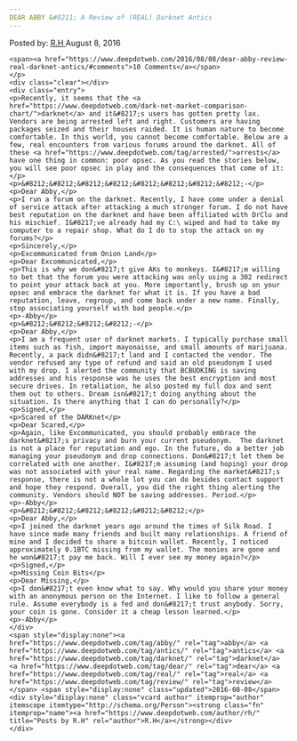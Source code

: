 ```yaml
---
DEAR ABBY &#8211; A Review of (REAL) Darknet Antics
---
```

<article class="post-listing post-15032 post type-post status-publish format-standard has-post-thumbnail hentry category-deepdot-news tag-abby tag-antics tag-darknet tag-dear tag-real tag-review">
    <div class="post-inner">
        <span>Posted by: <a href="https://www.deepdotweb.com/author/rh/" title="">R.H </a></span>
    <span>August 8, 2016</span>
    
    <span><a href="https://www.deepdotweb.com/2016/08/08/dear-abby-review-real-darknet-antics/#comments">10 Comments</a></span>
    </p>
    <div class="clear"></div>
    <div class="entry">
    <p>Recently, it seems that the <a href="https://www.deepdotweb.com/dark-net-market-comparison-chart/">darknet</a> and it&#8217;s users has gotten pretty lax. Vendors are being arrested left and right. Customers are having packages seized and their houses raided. It is human nature to become comfortable. In this world, you cannot become comfortable. Below are a few, real encounters from various forums around the darknet. All of these <a href="https://www.deepdotweb.com/tag/arrested/">arrests</a> have one thing in common: poor opsec. As you read the stories below, you will see poor opsec in play and the consequences that come of it:</p>
    <p>&#8212;&#8212;&#8212;&#8212;&#8212;&#8212;&#8212;&#8212;-</p>
    <p>Dear Abby,</p>
    <p>I run a forum on the darknet. Recently, I have come under a denial of service attack after attacking a much stronger forum. I do not have best reputation on the darknet and have been affiliated with DrClu and his mischief. I&#8217;ve already had my C:\ wiped and had to take my computer to a repair shop. What do I do to stop the attack on my forums?</p>
    <p>Sincerely,</p>
    <p>Excommunicated from Onion Land</p>
    <p>Dear Excommunicated,</p>
    <p>This is why we don&#8217;t give AKs to monkeys. I&#8217;m willing to bet that the forum you were attacking was only using a 302 redirect to point your attack back at you. More importantly, brush up on your opsec and embrace the darknet for what it is. If you have a bad reputation, leave, regroup, and come back under a new name. Finally, stop associating yourself with bad people.</p>
    <p>-Abby</p>
    <p>&#8212;&#8212;&#8212;&#8212;-</p>
    <p>Dear Abby,</p>
    <p>I am a frequent user of darknet markets. I typically purchase small items such as fish, import mayonaisse, and small amounts of marijuana. Recently, a pack didn&#8217;t land and I contacted the vendor. The vendor refused any type of refund and said an old pseudonym I used with my drop. I alerted the community that BCBUDKING is saving addresses and his response was he uses the best encryption and most secure drives. In retaliation, he also posted my full dox and sent them out to others. Dream isn&#8217;t doing anything about the situation. Is there anything that I can do personally?</p>
    <p>Signed,</p>
    <p>Scared of the DARKnet</p>
    <p>Dear Scared,</p>
    <p>Again, like Excommunicated, you should probably embrace the darknet&#8217;s privacy and burn your current pseudonym.  The darknet is not a place for reputation and ego. In the future, do a better job managing your pseudonym and drop connections. Don&#8217;t let them be correlated with one another. I&#8217;m assuming (and hoping) your drop was not associated with your real name. Regarding the market&#8217;s response, there is not a whole lot you can do besides contact support and hope they respond. Overall, you did the right thing alerting the community. Vendors should NOT be saving addresses. Period.</p>
    <p>-Abby</p>
    <p>&#8212;&#8212;&#8212;&#8212;&#8212;&#8212;</p>
    <p>Dear Abby,</p>
    <p>I joined the darknet years ago around the times of Silk Road. I have since made many friends and built many relationships. A friend of mine and I decided to share a bitcoin wallet. Recently, I noticed approximately 0.1BTC missing from my wallet. The monies are gone and he won&#8217;t pay me back. Will I ever see my money again?</p>
    <p>Signed,</p>
    <p>Missing Coin Bits</p>
    <p>Dear Missing,</p>
    <p>I don&#8217;t even know what to say. Why would you share your money with an anonymous person on the Internet. I like to follow a general rule. Assume everybody is a fed and don&#8217;t trust anybody. Sorry, your coin is gone. Consider it a cheap lesson learned.</p>
    <p>-Abby</p>
    </div>
    <span style="display:none"><a href="https://www.deepdotweb.com/tag/abby/" rel="tag">abby</a> <a href="https://www.deepdotweb.com/tag/antics/" rel="tag">antics</a> <a href="https://www.deepdotweb.com/tag/darknet/" rel="tag">darknet</a> <a href="https://www.deepdotweb.com/tag/dear/" rel="tag">dear</a> <a href="https://www.deepdotweb.com/tag/real/" rel="tag">real</a> <a href="https://www.deepdotweb.com/tag/review/" rel="tag">review</a></span> <span style="display:none" class="updated">2016-08-08</span>
    <div style="display:none" class="vcard author" itemprop="author" itemscope itemtype="http://schema.org/Person"><strong class="fn" itemprop="name"><a href="https://www.deepdotweb.com/author/rh/" title="Posts by R.H" rel="author">R.H</a></strong></div>
    </div>
</article>


